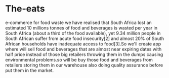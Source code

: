 # The-eats
e-commerce for food waste we have realised that South Africa lost an estimated 10 millions tonnes  of  food and beverages is wasted per year in South Africa (about a third of the food available), yet 9.34 million people in South African suffer from acute food insecurity[2] and almost 20% of South African households have inadequate access to food[3].So we'll  create app where will sell food and beverages  that are almost near expiring dates with half price instead of those big retailers throwing them  in the dumps causing environmental problems.so will be buy those food and beverages from retailers storing them in our warehouse also doing quality assurance  before put them in the market.
